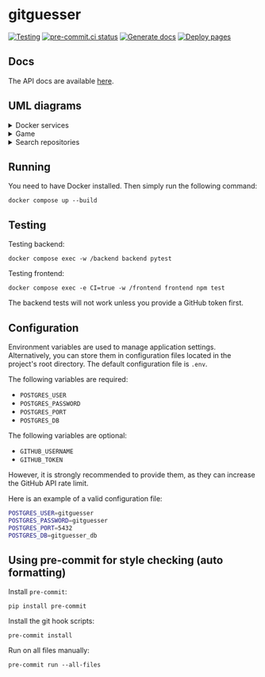 # gitguesser

[![Testing](https://github.com/gitguesser/gitguesser/actions/workflows/test.yml/badge.svg)](https://github.com/gitguesser/gitguesser/actions/workflows/test.yml)
[![pre-commit.ci status](https://results.pre-commit.ci/badge/github/gitguesser/gitguesser/main.svg)](https://results.pre-commit.ci/latest/github/gitguesser/gitguesser/main)
[![Generate docs](https://github.com/gitguesser/gitguesser/actions/workflows/docs.yml/badge.svg)](https://github.com/gitguesser/gitguesser/actions/workflows/docs.yml)
[![Deploy pages](https://github.com/gitguesser/gitguesser/actions/workflows/pages/pages-build-deployment/badge.svg)](https://github.com/gitguesser/gitguesser/actions/workflows/pages/pages-build-deployment)

## Docs
The API docs are available [here](https://gitguesser.github.io/gitguesser/).

## UML diagrams

<details>
<summary>Docker services</summary>

![Docker services UML](https://www.plantuml.com/plantuml/svg/LP2z2iCW4CVtUuhZzWIXIwUGeUzH_BYKa4H5RPRITw-Hn288v_t-7yEDCScGtjiANkf5lXZfuVJ20IE7VTOS2J-0gDtcdMMRa8mYb16DQh7AURQcQEU_DKp1sNGvhYLRyflcbP5wjdiHytmU2Bu0Hc7N3RNnd8NLZahxVlY7ZMhtnaNUXOHt8GH1wMc5Mn5WpFIupGy0)
</details>

<details>
<summary>Game</summary>

![Game UML](https://www.plantuml.com/plantuml/svg/RP0nRiCm34LtdeB8tWjaAD8flK0FGCkiJK2MLEghHMvVAqQDniYauJy-Vl5I8OwsH28Oel9L5YMIWEpyKTLPAhVrfI8E2rOaWKzlfKGB0ilfr0afvH6u6jxRSCycmzm68keQVddjy9chHWrWrvAh8VkDf9IURlYPlvhwxL_Eeq1eItUBAvgd8_MdwWjtPf95ULI8nKenvqBC_50foRTDWfKorz1j7KaPocxJ3CwV6uXPZolPAWS9iuviwGwCGvz-rcJNRsKrZOVJj64niAJwe_xqBwwrHLIwhBDjYRy0)
</details>


<details>
<summary>Search repositories</summary>

![Search repositories UML](https://www.plantuml.com/plantuml/svg/TOzBJiGm38RtFeKrUoum2pIiO8yuW2Tr6qjf71n7exaz2LH0X5ZLjR__aKjrCczx0d3nnFZAP26YST4ghYPS0IZq2Tyg6rB5rhzGkao25CgEfwTIaWHoqNmQ19Ko0y_YB-twUTl4Oxi2mB31XyS1d_6ziTsXZtrp86TSrMvaot7ysduhZBrPnfqyHCdRtFWm6X5dh55lcAGwwZfZIRK08avLZ7lUW3sopNn7_pfd_iUTyp8_idBYu3_GVUvfl8WDm1MZxbneOwIyu2ef_LBrVqvBXKiFQ7lw0000)
</details>

## Running

You need to have Docker installed. Then simply run the following command:
```
docker compose up --build
```

## Testing

Testing backend:
```
docker compose exec -w /backend backend pytest
```
Testing frontend:
```
docker compose exec -e CI=true -w /frontend frontend npm test
```
The backend tests will not work unless you provide a GitHub token first.

## Configuration

Environment variables are used to manage application settings.
Alternatively, you can store them in configuration files located in the
project's root directory. The default configuration file is `.env`.

The following variables are required:
- `POSTGRES_USER`
- `POSTGRES_PASSWORD`
- `POSTGRES_PORT`
- `POSTGRES_DB`

The following variables are optional:
- `GITHUB_USERNAME`
- `GITHUB_TOKEN`

However, it is strongly recommended to provide them, as they can increase the GitHub API rate limit.

Here is an example of a valid configuration file:
```bash
POSTGRES_USER=gitguesser
POSTGRES_PASSWORD=gitguesser
POSTGRES_PORT=5432
POSTGRES_DB=gitguesser_db
```

## Using pre-commit for style checking (auto formatting)

Install `pre-commit`:
```
pip install pre-commit
```

Install the git hook scripts:
```
pre-commit install
```

Run on all files manually:
```
pre-commit run --all-files
```
